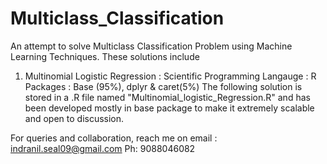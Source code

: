 # Multiclass_Classification
An attempt to solve Multiclass Classification Problem using Machine Learning Techniques. 
These solutions include
1. Multinomial Logistic Regression : 
Scientific Programming Langauge : R
Packages : Base (95%), dplyr & caret(5%)
The following solution is stored in a .R file named "Multinomial_logistic_Regression.R" and has been developed mostly in base package to make it extremely scalable and open to discussion. 


For queries and collaboration, reach me on 
email : indranil.seal09@gmail.com
Ph: 9088046082
